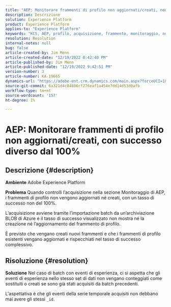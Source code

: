 ```yaml
---
title: "AEP: Monitorare frammenti di profilo non aggiornati/creati, non riusciti al 100%"
description: Descrizione
solution: Experience Platform
product: Experience Platform
applies-to: "Experience Platform"
keywords: "KCS, AEP, profilo, acquisizione, frammento, monitoraggio, non aggiornato, non creato, tasso di successo non 100%, Adobe Experience Platform"
resolution: Resolution
internal-notes: null
bug: false
article-created-by: Jim Menn
article-created-date: "12/19/2022 8:42:40 PM"
article-published-by: Jim Menn
article-published-date: "12/19/2022 9:42:51 PM"
version-number: 3
article-number: KA-19665
dynamics-url: "https://adobe-ent.crm.dynamics.com/main.aspx?forceUCI=1&pagetype=entityrecord&etn=knowledgearticle&id=d5588bab-dd7f-ed11-81ac-6045bd006704"
source-git-commit: 6a321d4c04806cf276eaf1a454e7dd14d53d0afb
workflow-type: tm+mt
source-wordcount: '157'
ht-degree: 1%

---
```


# AEP: Monitorare frammenti di profilo non aggiornati/creati, con successo diverso dal 100%

## Descrizione {#description}


<b>Ambiente</b>
Adobe Experience Platform

<b>Problema</b>
Quando controlli l’acquisizione nella sezione Monitoraggio di AEP, i frammenti di profilo non vengono aggiornati né creati, con un tasso di successo non del 100%.

L’acquisizione avviene tramite l’importazione batch da un’archiviazione BLOB di Azure e il tasso di successo visualizzato non mostra né la creazione né l’aggiornamento del frammento di profilo.

È previsto che vengano creati nuovi frammenti e che i frammenti di profilo esistenti vengano aggiornati e rispecchiati nel tasso di successo complessivo.


## Risoluzione {#resolution}


<b>Soluzione</b>
Nel caso di batch con eventi di esperienza, ci si aspetta che gli eventi di esperienza nello stesso set di dati non vengano conteggiati come sostituiti o creati se sono già stati acquisiti da batch precedenti.

L&#39;aspettativa è che gli eventi della serie temporale acquisiti non debbano mai avere gli stessi `_id`.
